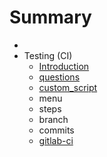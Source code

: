 # Summary

* 
* Testing (CI) 
  * [Introduction](ci/README.md)
  * [questions](ci/questions.md)
  * [custom_script](ci/customscript.md)
  * menu
  * steps
  * branch
  * commits
  * [gitlab-ci](ci/gitlab-ci.md)

